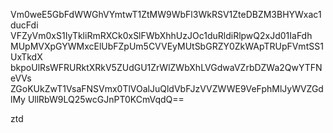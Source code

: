 Vm0weE5GbFdWWGhVYmtwT1ZtMW9WbFl3WkRSV1ZteDBZM3BHYWxac1ducFdi
VFZyVm0xS1IyTkliRmRXCk0xSlFWbXhhUzJOc1duRldiRlpwQ2xJd01IaFdh
MUpMVXpGYWMxcElUbFZpUm5CVVEyMUtSbGRZY0ZkWApTRUpFVmtSS1UxTkdX
bkpoUlRsWFRURktXRkV5ZUdGU1ZrWlZWbXhLVGdwaVZrbDZWa2QwYTFNeVVs
ZGoKUkZwT1VsaFNSVmx0TlVOalJuQldVbFJzVVZWWE9VeFphMlJyWVZGdlMy
UllRbW9LQ25wcGJnPT0KCmVqdQ==

ztd